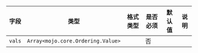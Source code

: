 | 字段 | 类型 | 格式类型 | 是否必须 | 默认值 | 说明 |
|---|---|---|---|---|---|
| `vals` | `Array<mojo.core.Ordering.Value>` |  | 否 |  |
